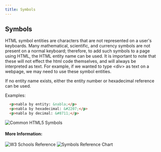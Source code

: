 ```yaml
---
title: Symbols
---
```


## Symbols

HTML symbol entities are characters that are not represented on a user's keyboards. Many mathematical, scientific, and currency symbols
are not present on a normal keyboard; therefore, to add such symbols to a page using HTML, the HTML entity name can be used.
It is important to note that these will not effect the html code themselves, and will always be interpreted as text. For example, if we wanted to type &lt;div&gt; as text on a webpage, we may need to use these symbol entities.

If no entity name exists, either the entity number or hexadecimal reference can be used.

Examples:

```html
  <p>nabla by entity: &nabla;</p>
  <p>nabla by hexadecimal: &#2207;</p>
  <p>nabla by decimal: &#8711;</p>
```

![Common HTML5 Symbols](http://ways2web.weebly.com/uploads/5/4/4/8/54485903/8779038_orig.png)

#### More Information:
![W3 Schools Reference](https://www.w3schools.com/html/html_symbols.asp)
![Symbols Reference Chart](https://dev.w3.org/html5/html-author/charref)
